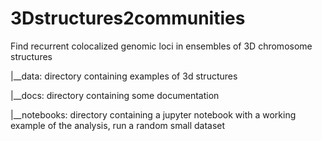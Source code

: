 # 3Dstructures2communities
Find recurrent colocalized genomic loci in ensembles of 3D chromosome structures

|__data: directory containing examples of 3d structures

|__docs: directory containing some documentation

|__notebooks: directory containing a jupyter notebook with a working example of the analysis, run a random small dataset
